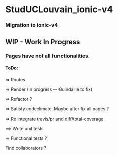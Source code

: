 # StudUCLouvain_ionic-v4
### Migration to ionic-v4


## WIP - Work In Progress


### Pages have not all functionalities.


#### ToDo:

=> Routes

=> Render (In progress -- Guindaille to fix)

=> Refactor ?

=> Satisfy codeclimate. Maybe after fix all pages ?

=> Re integrate travis/pr and diff/total-coverage

==> Write unit tests

=> Functional tests ?


Find collaborators ?
